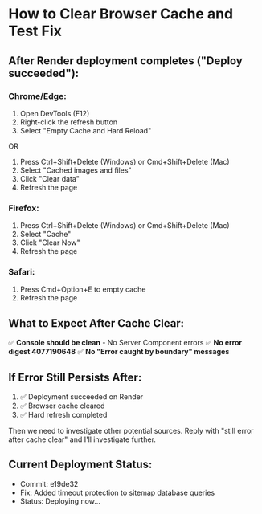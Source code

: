 # How to Clear Browser Cache and Test Fix

## After Render deployment completes ("Deploy succeeded"):

### Chrome/Edge:

1. Open DevTools (F12)
2. Right-click the refresh button
3. Select "Empty Cache and Hard Reload"

OR

1. Press Ctrl+Shift+Delete (Windows) or Cmd+Shift+Delete (Mac)
2. Select "Cached images and files"
3. Click "Clear data"
4. Refresh the page

### Firefox:

1. Press Ctrl+Shift+Delete (Windows) or Cmd+Shift+Delete (Mac)
2. Select "Cache"
3. Click "Clear Now"
4. Refresh the page

### Safari:

1. Press Cmd+Option+E to empty cache
2. Refresh the page

## What to Expect After Cache Clear:

✅ **Console should be clean** - No Server Component errors
✅ **No error digest 4077190648**
✅ **No "Error caught by boundary" messages**

## If Error Still Persists After:

1. ✅ Deployment succeeded on Render
2. ✅ Browser cache cleared
3. ✅ Hard refresh completed

Then we need to investigate other potential sources. Reply with "still error after cache clear" and I'll investigate further.

## Current Deployment Status:

- Commit: e19de32
- Fix: Added timeout protection to sitemap database queries
- Status: Deploying now...
